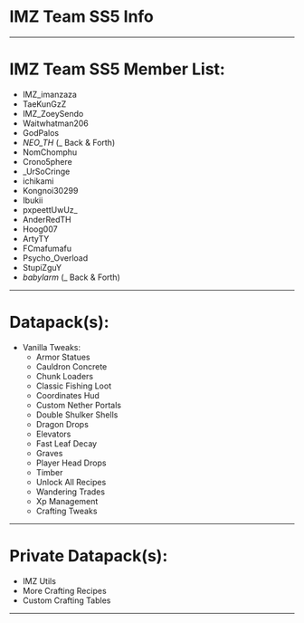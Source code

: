 # IMZ Team SS5 Info
----------

# IMZ Team SS5 Member List:

  - IMZ_imanzaza
  - TaeKunGzZ
  - IMZ_ZoeySendo
  - Waitwhatman206
  - GodPalos
  - _NEO_TH_ (_ Back & Forth)
  - NomChomphu
  - Crono5phere
  - _UrSoCringe
  - ichikami
  - Kongnoi30299
  - Ibukii
  - pxpeettUwUz_
  - AnderRedTH
  - Hoog007
  - ArtyTY
  - FCmafumafu
  - Psycho_Overload
  - StupiZguY
  - _babylarm_ (_ Back & Forth)
  
----------
  
# Datapack(s):

  - Vanilla Tweaks:
    - Armor Statues
    - Cauldron Concrete
    - Chunk Loaders
    - Classic Fishing Loot
    - Coordinates Hud
    - Custom Nether Portals
    - Double Shulker Shells
    - Dragon Drops
    - Elevators
    - Fast Leaf Decay
    - Graves
    - Player Head Drops
    - Timber
    - Unlock All Recipes
    - Wandering Trades
    - Xp Management
    - Crafting Tweaks
      
----------

# Private Datapack(s):

  - IMZ Utils
  - More Crafting Recipes
  - Custom Crafting Tables
  
----------
